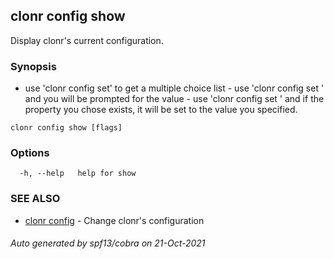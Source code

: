 ## clonr config show

Display clonr's current configuration.

### Synopsis

 - use 'clonr config set' to get a multiple choice list
			- use 'clonr config set <property>' and you will be prompted for the value
      		- use 'clonr config set <property> <value>' and if the property you chose exists, it will be set to the value you specified.

```
clonr config show [flags]
```

### Options

```
  -h, --help   help for show
```

### SEE ALSO

* [clonr config](clonr_config.md)	 - Change clonr's configuration

###### Auto generated by spf13/cobra on 21-Oct-2021
